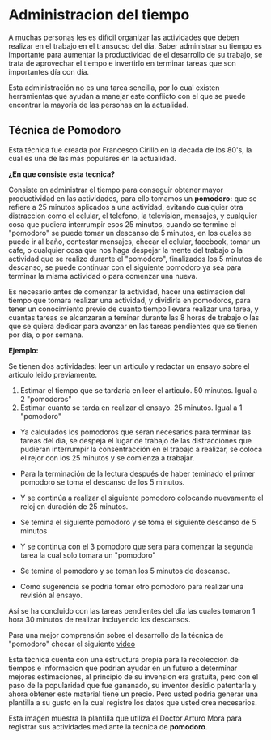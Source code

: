 # Administracion del tiempo

A muchas personas les es difícil organizar las actividades que deben realizar en el trabajo en el transucso del día. Saber administrar su tiempo es importante para aumentar la productividad de el desarrollo de su trabajo, se trata de aprovechar el tiempo e invertirlo en terminar tareas que son importantes día con día.

Esta administración no es una tarea sencilla, por lo cual existen herramientas que ayudan a manejar este conflicto con el que se puede encontrar la mayoria de las personas en la actualidad.


## Técnica de Pomodoro

Esta técnica fue creada por Francesco Cirillo en la decada de los 80's, la cual es una de las más populares en la actualidad.

__¿En que consiste esta tecnica?__

Consiste en administrar el tiempo para conseguir obtener mayor productividad en las actividades, para ello tomamos un __pomodoro:__ que se refiere a 25 minutos aplicados a una actividad, evitando cualquier otra distraccion como el celular, el telefono, la television, mensajes, y cualquier cosa que pudiera interrumpir esos 25 minutos, cuando se termine el "pomodoro" se puede tomar un descanso de 5 minutos, en los cuales se puede ir al baño, contestar mensajes, checar el celular, facebook, tomar un cafe, o cualquier cosa que nos haga despejar la mente del trabajo o la actividad que se realizo durante el "pomodoro", finalizados los 5 minutos de descanso, se puede continuar con el siguiente pomodoro ya sea para terminar la misma actividad o para comenzar una nueva.

Es necesario antes de comenzar la actividad, hacer una estimación del tiempo que tomara realizar una actividad, y dividirla en pomodoros, para tener un conocimiento previo de cuanto tiempo llevara realizar una tarea, y cuantas tareas se alcanzaran a teminar durante las 8 horas de trabajo o las que se quiera dedicar para avanzar en las tareas pendientes que se tienen por día, o por semana.

__Ejemplo:__

Se tienen dos actividades: leer un articulo y redactar un ensayo sobre el articulo leido previamente.

1. Estimar el tiempo que se tardaria en leer el articulo. 50 minutos. Igual a 2 "pomodoros"
2. Estimar cuanto se tarda en realizar el ensayo. 25 minutos. Igual a 1 "pomodoro"

* Ya calculados los pomodoros que seran necesarios para terminar las tareas del día, se despeja el lugar de trabajo de las distracciones que pudieran interrumpir la consentracción en el trabajo a realizar, se coloca el rejor con los 25 minutos y se comienza a trabajar.

* Para la terminación de la lectura después de haber teminado el primer pomodoro se toma el descanso de los 5 minutos.

* Y se continúa a realizar el siguiente pomodoro colocando nuevamente el reloj en duración de 25 minutos.

* Se temina el siguiente pomodoro y se toma el siguiente descanso de 5 minutos

* Y se continua con el 3 pomodoro que sera para comenzar la segunda tarea la cual solo tomara un "pomodoro"

* Se temina el pomodoro y se toman los 5 minutos de descanso.

* Como sugerencia se podria tomar otro pomodoro para realizar una revisión al ensayo.

Así se ha concluido con las tareas pendientes del día las cuales tomaron 1 hora 30 minutos de realizar incluyendo los descansos.

Para una mejor comprensión sobre el desarrollo de la técnica de "pomodoro" checar el siguiente [video][1]

[1]: https://www.youtube.com/watch?v=CT70iCaG0Gs

Esta técnica cuenta con una estructura propia para la recoleccion de tiempos e informacion que podrian ayudar en un futuro a determinar mejores estimaciones, al principio de su invension era gratuita, pero con el paso de la popularidad que fue gananado, su inventor desidio patentarla y ahora obtener este material tiene un precio. Pero usted podria generar una plantilla a su gusto en la cual registre los datos que usted crea necesarios.

Esta imagen muestra la plantilla que utiliza el Doctor Arturo Mora para registrar sus actividades mediante la tecnica de __pomodoro__.

